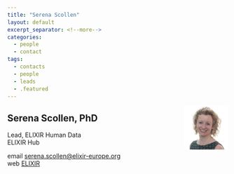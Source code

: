 ```yaml
---
title: "Serena Scollen"
layout: default
excerpt_separator: <!--more-->
categories:
  - people
  - contact
tags:
  - contacts
  - people
  - leads
  - .featured
---
```


<img style="float: right; width: 100px;" src="/assets/img/people/sscollen.jpg" />

## Serena Scollen, PhD

Lead, ELIXIR Human Data    
ELIXIR Hub  

<!--more-->

email [serena.scollen@elixir-europe.org](mailto:serena.scollen@elixir-europe.org)  
web [ELIXIR](https://www.elixir-europe.org/about-us/who-we-are/hub)


